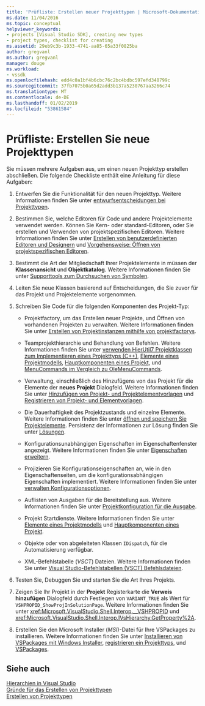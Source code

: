 ```yaml
---
title: 'Prüfliste: Erstellen neuer Projekttypen | Microsoft-Dokumentation'
ms.date: 11/04/2016
ms.topic: conceptual
helpviewer_keywords:
- projects [Visual Studio SDK], creating new types
- project types, checklist for creating
ms.assetid: 29eb9c3b-1933-4741-aa85-65a33f0825ba
author: gregvanl
ms.author: gregvanl
manager: douge
ms.workload:
- vssdk
ms.openlocfilehash: edd4c0a1bf4b6cbc76c2bc4bdbc597efd348799c
ms.sourcegitcommit: 37fb7075b0a65d2add3b137a5230767aa3266c74
ms.translationtype: MT
ms.contentlocale: de-DE
ms.lasthandoff: 01/02/2019
ms.locfileid: "53861584"
---
```

# <a name="checklist-create-new-project-types"></a>Prüfliste: Erstellen Sie neue Projekttypen
Sie müssen mehrere Aufgaben aus, um einen neuen Projekttyp erstellen abschließen. Die folgende Checkliste enthält eine Anleitung für diese Aufgaben:  
  
1.  Entwerfen Sie die Funktionalität für den neuen Projekttyp. Weitere Informationen finden Sie unter [entwurfsentscheidungen bei Projekttypen](../../extensibility/internals/project-type-design-decisions.md).  
  
2.  Bestimmen Sie, welche Editoren für Code und andere Projektelemente verwendet werden. Können Sie Kern- oder standard-Editoren, oder Sie erstellen und Verwenden von projektspezifischen Editoren. Weitere Informationen finden Sie unter [Erstellen von benutzerdefinierten Editoren und Designern](../../extensibility/creating-custom-editors-and-designers.md) und [Vorgehensweise: Öffnen von projektspezifischen Editoren](../../extensibility/how-to-open-project-specific-editors.md).  
  
3.  Bestimmt die Art der Mitgliedschaft Ihrer Projektelemente in müssen der **Klassenansicht** und **Objektkatalog**. Weitere Informationen finden Sie unter [Supporttools zum Durchsuchen von Symbolen](../../extensibility/internals/supporting-symbol-browsing-tools.md).  
  
4.  Leiten Sie neue Klassen basierend auf Entscheidungen, die Sie zuvor für das Projekt und Projektelemente vorgenommen.  
  
5.  Schreiben Sie Code für die folgenden Komponenten des Projekt-Typ:  
  
    -   Projektfactory, um das Erstellen neuer Projekte, und Öffnen von vorhandenen Projekten zu verwalten. Weitere Informationen finden Sie unter [Erstellen von Projektinstanzen mithilfe von projektfactorys](../../extensibility/internals/creating-project-instances-by-using-project-factories.md).  
  
    -   Teamprojekthierarchie und Behandlung von Befehlen. Weitere Informationen finden Sie unter [verwenden HierUtil7 Projektklassen zum Implementieren eines Projekttyps (C++)](https://msdn.microsoft.com/library/a5c16a09-94a2-46ef-87b5-35b815e2f346), [Elemente eines Projektmodells](../../extensibility/internals/elements-of-a-project-model.md), [Hauptkomponenten eines Projekt](../../extensibility/internals/project-model-core-components.md), und [ MenuCommands im Vergleich zu OleMenuCommands](../../extensibility/menucommands-vs-olemenucommands.md).  
  
    -   Verwaltung, einschließlich des Hinzufügens von das Projekt für die Elemente der **neues Projekt** Dialogfeld. Weitere Informationen finden Sie unter [Hinzufügen von Projekt- und Projektelementvorlagen](../../extensibility/internals/adding-project-and-project-item-templates.md) und [Registrieren von Projekt- und Elementvorlagen](../../extensibility/internals/registering-project-and-item-templates.md).  
  
    -   Die Dauerhaftigkeit des Projektzustands und einzelne Elemente. Weitere Informationen finden Sie unter [öffnen und speichern Sie Projektelemente](../../extensibility/internals/opening-and-saving-project-items.md). Persistenz der Informationen zur Lösung finden Sie unter [Lösungen](../../extensibility/internals/solutions.md).  
  
    -   Konfigurationsunabhängigen Eigenschaften im Eigenschaftenfenster angezeigt. Weitere Informationen finden Sie unter [Eigenschaften erweitern](../../extensibility/internals/extending-properties.md).  
  
    -   Projizieren Sie Konfigurationseigenschaften an, wie in den Eigenschaftenseiten, um die konfigurationsabhängigen Eigenschaften implementiert. Weitere Informationen finden Sie unter [verwalten Konfigurationsoptionen](../../extensibility/internals/managing-configuration-options.md).  
  
    -   Auflisten von Ausgaben für die Bereitstellung aus. Weitere Informationen finden Sie unter [Projektkonfiguration für die Ausgabe](../../extensibility/internals/project-configuration-for-output.md).  
  
    -   Projekt Startdienste. Weitere Informationen finden Sie unter [Elemente eines Projektmodells](../../extensibility/internals/elements-of-a-project-model.md) und [Hauptkomponenten eines Projekt](../../extensibility/internals/project-model-core-components.md).  
  
    -   Objekte oder von abgeleiteten Klassen `IDispatch`, für die Automatisierung verfügbar.  
  
    -   XML-Befehlstabelle (*VSCT*) Dateien. Weitere Informationen finden Sie unter [Visual Studio-Befehlstabellen (VSCT) Befehlsdateien](../../extensibility/internals/visual-studio-command-table-dot-vsct-files.md).  
  
6.  Testen Sie, Debuggen Sie und starten Sie die Art Ihres Projekts.  
  
7.  Zeigen Sie Ihr Projekt in der **Projekt** Registerkarte die **Verweis hinzufügen** Dialogfeld durch Festlegen von `VARIANT_TRUE` als Wert für `VSHPROPID_ShowProjInSolutionPage`. Weitere Informationen finden Sie unter <xref:Microsoft.VisualStudio.Shell.Interop.__VSHPROPID> und <xref:Microsoft.VisualStudio.Shell.Interop.IVsHierarchy.GetProperty%2A>.  
  
8.  Erstellen Sie den Microsoft Installer (*MSI*)-Datei für Ihre VSPackages zu installieren. Weitere Informationen finden Sie unter [Installieren von VSPackages mit Windows Installer](../../extensibility/internals/installing-vspackages-with-windows-installer.md), [registrieren ein Projekttyps](../../extensibility/internals/registering-a-project-type.md), und [VSPackages](../../extensibility/internals/vspackages.md).  
  
## <a name="see-also"></a>Siehe auch  
 [Hierarchien in Visual Studio](../../extensibility/internals/hierarchies-in-visual-studio.md)   
 [Gründe für das Erstellen von Projekttypen](../../extensibility/internals/when-to-create-project-types.md)   
 [Erstellen von Projekttypen](../../extensibility/internals/creating-project-types.md)